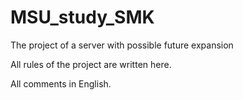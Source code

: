 # MSU_study_SMK
The project of a server with possible future expansion

All rules of the project are written here.

All comments in English.